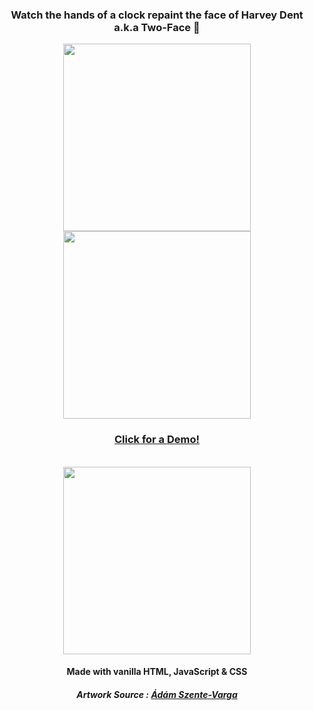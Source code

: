 <div align="center">

### Watch the hands of a clock repaint the face of Harvey Dent a.k.a Two-Face :japanese_goblin:
<img width="300px" src="https://i.ibb.co/HrYMkpW/a1.jpg" />
<img width="300px" src="https://i.ibb.co/Ntb3hcJ/a2.jpg" />

### [Click for a Demo!](https://rudrowo.github.io/Harvey-Dent-Pocket-Watch/)
<br/>
<img width="300px" src="https://www.pngitem.com/pimgs/m/519-5194865_html-css-js-html-5-hd-png-download.png" />

#### Made with vanilla HTML, JavaScript & CSS
##### Artwork Source : [Ádám Szente-Varga](https://dribbble.com/shots/5943333-Two-Face?fbclid=IwAR3nTq5e6IUumfS0nx4O7k9Yqavv4mVIYqntA3TD7QY8Zzayt6j97Dun_g0)
</div>

